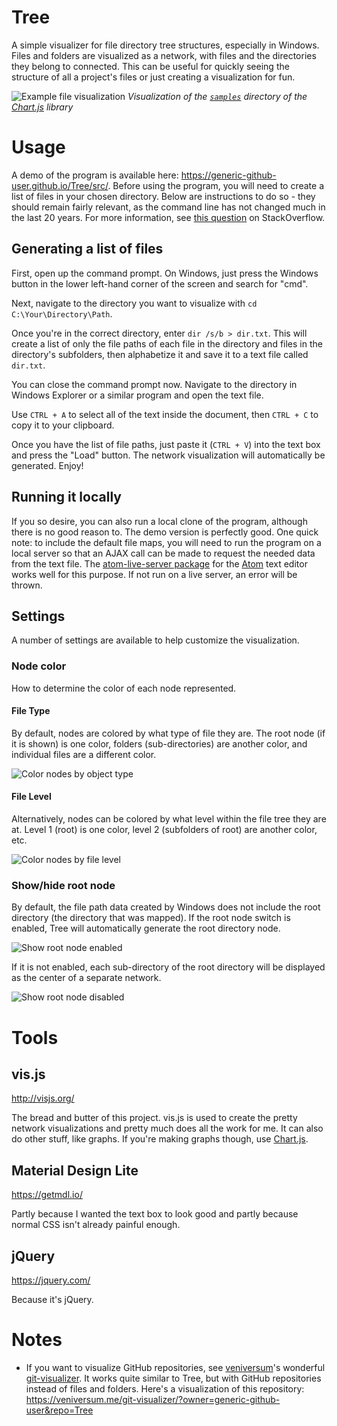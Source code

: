 # Tree

A simple visualizer for file directory tree structures, especially in Windows. Files and folders are visualized as a network, with files and the directories they belong to connected. This can be useful for quickly seeing the structure of all a project's files or just creating a visualization for fun.

![Example file visualization](./3.PNG)
*Visualization of the [`samples`](https://github.com/chartjs/Chart.js/tree/master/samples) directory of the [Chart.js](https://www.chartjs.org/) library*

# Usage

A demo of the program is available here: https://generic-github-user.github.io/Tree/src/. Before using the program, you will need to create a list of files in your chosen directory. Below are instructions to do so - they should remain fairly relevant, as the command line has not changed much in the last 20 years. For more information, see [this question](https://stackoverflow.com/questions/15214486/command-to-list-all-files-in-a-folder-as-well-as-sub-folders-in-windows) on StackOverflow.

## Generating a list of files

First, open up the command prompt. On Windows, just press the Windows button in the lower left-hand corner of the screen and search for "cmd".

Next, navigate to the directory you want to visualize with `cd C:\Your\Directory\Path`.

Once you're in the correct directory, enter `dir /s/b > dir.txt`. This will create a list of only the file paths of each file in the directory and files in the directory's subfolders, then alphabetize it and save it to a text file called `dir.txt`.

You can close the command prompt now. Navigate to the directory in Windows Explorer or a similar program and open the text file.

Use `CTRL + A` to select all of the text inside the document, then `CTRL + C` to copy it to your clipboard.

Once you have the list of file paths, just paste it (`CTRL + V`) into the text box and press the "Load" button. The network visualization will automatically be generated. Enjoy!

## Running it locally

If you so desire, you can also run a local clone of the program, although there is no good reason to. The demo version is perfectly good. One quick note: to include the default file maps, you will need to run the program on a local server so that an AJAX call can be made to request the needed data from the text file. The [atom-live-server package](https://atom.io/packages/atom-live-server) for the [Atom](https://atom.io/) text editor works well for this purpose. If not run on a live server, an error will be thrown.

## Settings

A number of settings are available to help customize the visualization.

### Node color

How to determine the color of each node represented.

#### File Type

By default, nodes are colored by what type of file they are. The root node (if it is shown) is one color, folders (sub-directories) are another color, and individual files are a different color.

![Color nodes by object type](./3.PNG)

#### File Level

Alternatively, nodes can be colored by what level within the file tree they are at. Level 1 (root) is one color, level 2 (subfolders of root) are another color, etc.

![Color nodes by file level](./6.PNG)

### Show/hide root node

By default, the file path data created by Windows does not include the root directory (the directory that was mapped). If the root node switch is enabled, Tree will automatically generate the root directory node.

![Show root node enabled](./3.PNG)

If it is not enabled, each sub-directory of the root directory will be displayed as the center of a separate network.

![Show root node disabled](./2.PNG)

# Tools

## vis.js
http://visjs.org/

The bread and butter of this project. vis.js is used to create the pretty network visualizations and pretty much does all the work for me. It can also do other stuff, like graphs. If you're making graphs though, use [Chart.js](https://getmdl.io/).

## Material Design Lite
https://getmdl.io/

Partly because I wanted the text box to look good and partly because normal CSS isn't already painful enough.

## jQuery
https://jquery.com/

Because it's jQuery.

# Notes

 - If you want to visualize GitHub repositories, see [veniversum](https://github.com/veniversum)'s wonderful [git-visualizer](https://github.com/veniversum/git-visualizer). It works quite similar to Tree, but with GitHub repositories instead of files and folders. Here's a visualization of this repository: https://veniversum.me/git-visualizer/?owner=generic-github-user&repo=Tree
